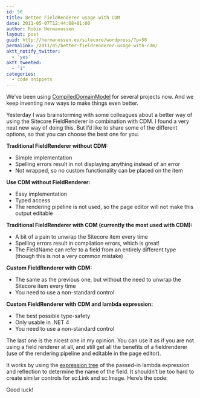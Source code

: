 ```yaml
---
id: 50
title: Better FieldRenderer usage with CDM
date: 2011-05-07T12:44:08+01:00
author: Robin Hermanussen
layout: post
guid: http://hermanussen.eu/sitecore/wordpress/?p=50
permalink: /2011/05/better-fieldrenderer-usage-with-cdm/
aktt_notify_twitter:
  - 'yes'
aktt_tweeted:
  - "1"
categories:
  - code snippets
---
```

We&#8217;ve been using <a title="CDM Shared Source Module page" href="http://trac.sitecore.net/CompiledDomainModel/wiki" onclick="javascript:_gaq.push(['_trackEvent','outbound-article','http://trac.sitecore.net']);">CompiledDomainModel</a> for several projects now. And we keep inventing new ways to make things even better.

Yesterday I was brainstorming with some colleagues about a better way of using the Sitecore FieldRenderer in combination with CDM. I found a very neat new way of doing this. But I&#8217;d like to share some of the different options, so that you can choose the best one for you.

**Traditional FieldRenderer without CDM:**



  * Simple implementation
  * Spelling errors result in not displaying anything instead of an error
  * Not wrapped, so no custom functionality can be placed on the item

**Use CDM without FieldRenderer:**



  * Easy implementation
  * Typed access
  * The rendering pipeline is not used, so the page editor will not make this output editable

**Traditional FieldRenderer with CDM (currently the most used with CDM):**



  * A bit of a pain to unwrap the Sitecore item every time
  * Spelling errors result in compilation errors, which is great!
  * The FieldName can refer to a field from an entirely different type (though this is not a very common mistake)

**Custom FieldRenderer with CDM:**



  * The same as the previous one, but without the need to unwrap the Sitecore item every time
  * You need to use a non-standard control

**Custom FieldRenderer with CDM and lambda expression:**



  * The best possible type-safety
  * Only usable in .NET 4
  * You need to use a non-standard control

The last one is the nicest one in my opinion. You can use it as if you are not using a field renderer at all, and still get all the benefits of a fieldrenderer (use of the rendering pipeline and editable in the page editor).

It works by using the <a title="MSDN about Expression Trees" href="http://msdn.microsoft.com/en-us/library/bb397951.aspx" onclick="javascript:_gaq.push(['_trackEvent','outbound-article','http://msdn.microsoft.com']);">expression tree</a> of the passed-in lambda expression and reflection to determine the name of the field. It shouldn&#8217;t be too hard to create similar controls for sc:Link and sc:Image. Here&#8217;s the code:



Good luck!
